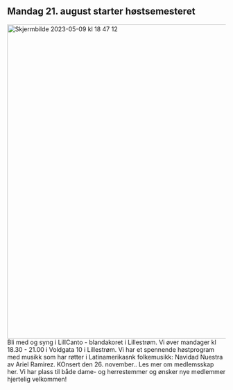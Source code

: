 ## Mandag 21. august starter høstsemesteret
<img width="724" alt="Skjermbilde 2023-05-09 kl  18 47 12" src="https://github.com/nilsel/LillCanto/assets/55960818/7b73e04d-53d2-4285-9471-a158b95090b9">
Bli med og syng i  LillCanto - blandakoret i Lillestrøm. Vi øver mandager kl 18.30 - 21.00 i Voldgata 10 i Lillestrøm. 
Vi har et spennende høstprogram med musikk som har røtter i Latinamerikasnk folkemusikk: Navidad Nuestra av Ariel Ramirez. KOnsert den 26. november.. 
Les mer om medlemsskap her. Vi har plass til både dame- og herrestemmer og ønsker nye medlemmer hjertelig velkommen! 
